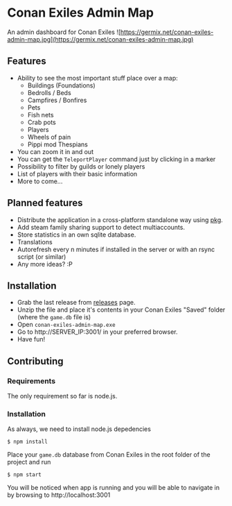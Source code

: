 # Conan Exiles Admin Map

An admin dashboard for Conan Exiles
![https://germix.net/conan-exiles-admin-map.jpg](https://germix.net/conan-exiles-admin-map.jpg)

## Features

- Ability to see the most important stuff place over a map:
  - Buildings (Foundations)
  - Bedrolls / Beds
  - Campfires / Bonfires
  - Pets
  - Fish nets
  - Crab pots
  - Players
  - Wheels of pain
  - Pippi mod Thespians
- You can zoom it in and out
- You can get the `TeleportPlayer` command just by clicking in a marker
- Possibility to filter by guilds or lonely players
- List of players with their basic information
- More to come...

## Planned features

- Distribute the application in a cross-platform standalone way using [pkg](https://github.com/zeit/pkg#readme).
- Add steam family sharing support to detect multiaccounts.
- Store statistics in an own sqlite database.
- Translations
- Autorefresh every n minutes if installed in the server or with an rsync script (or similar)
- Any more ideas? :P

## Installation

- Grab the last release from [releases](https://github.com/germanrcuriel/conan-exiles-admin-map/releases) page.
- Unzip the file and place it's contents in your Conan Exiles "Saved" folder (where the `game.db` file is)
- Open `conan-exiles-admin-map.exe`
- Go to http://SERVER_IP:3001/ in your preferred browser.
- Have fun!

## Contributing

### Requirements

The only requirement so far is node.js.

### Installation

As always, we need to install node.js depedencies

```
$ npm install
```

Place your `game.db` database from Conan Exiles in the root folder of the project and run

```
$ npm start
```

You will be noticed when app is running and you will be able to navigate in by browsing to http://localhost:3001

